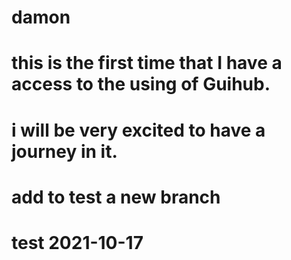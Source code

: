 # damon

# this is the first time that I have a access to the using of Guihub.
# i will be very excited to have a journey in it.

# add to test a new branch

# test 2021-10-17
